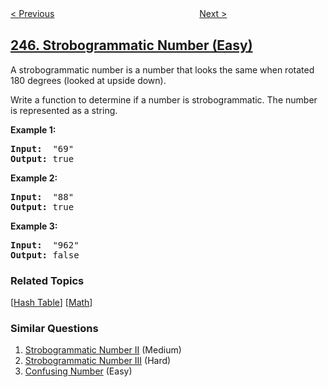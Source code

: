 <!--|This file generated by command(leetcode description); DO NOT EDIT.    |-->
<!--+----------------------------------------------------------------------+-->
<!--|@author    openset <openset.wang@gmail.com>                           |-->
<!--|@link      https://github.com/openset                                 |-->
<!--|@home      https://github.com/openset/leetcode                        |-->
<!--+----------------------------------------------------------------------+-->

[< Previous](https://github.com/openset/leetcode/tree/master/problems/shortest-word-distance-iii "Shortest Word Distance III")
　　　　　　　　　　　　　　　　
[Next >](https://github.com/openset/leetcode/tree/master/problems/strobogrammatic-number-ii "Strobogrammatic Number II")

## [246. Strobogrammatic Number (Easy)](https://leetcode.com/problems/strobogrammatic-number "中心对称数")

<p>A strobogrammatic number is a number that looks the same when rotated 180 degrees (looked at upside down).</p>

<p>Write a function to determine if a number is strobogrammatic. The number is represented as a string.</p>

<p><b>Example 1:</b></p>

<pre>
<b>Input:</b>  &quot;69&quot;
<b>Output:</b> true
</pre>

<p><b>Example 2:</b></p>

<pre>
<b>Input:</b>  &quot;88&quot;
<b>Output:</b> true</pre>

<p><b>Example 3:</b></p>

<pre>
<b>Input:</b>  &quot;962&quot;
<b>Output:</b> false</pre>

### Related Topics
  [[Hash Table](https://github.com/openset/leetcode/tree/master/tag/hash-table/README.md)]
  [[Math](https://github.com/openset/leetcode/tree/master/tag/math/README.md)]

### Similar Questions
  1. [Strobogrammatic Number II](https://github.com/openset/leetcode/tree/master/problems/strobogrammatic-number-ii) (Medium)
  1. [Strobogrammatic Number III](https://github.com/openset/leetcode/tree/master/problems/strobogrammatic-number-iii) (Hard)
  1. [Confusing Number](https://github.com/openset/leetcode/tree/master/problems/confusing-number) (Easy)

